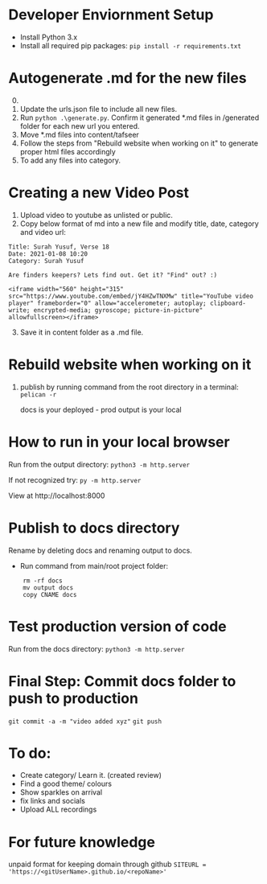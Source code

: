 # Developer Enviornment Setup

- Install Python 3.x
- Install all required pip packages: `pip install -r requirements.txt`

# Autogenerate .md for the new files

0. 
1. Update the urls.json file to include all new files.
2. Run `python .\generate.py`. Confirm it generated *.md files in /generated folder for each new url you entered.
3. Move *.md files into content/tafseer
4. Follow the steps from "Rebuild website when working on it" to generate proper html files accordingly
5. To add any files into category. 


# Creating a new Video Post

1. Upload video to youtube as unlisted or public.
2. Copy below format of md into a new file and modify title, date, category and video url:

```
Title: Surah Yusuf, Verse 18
Date: 2021-01-08 10:20
Category: Surah Yusuf

Are finders keepers? Lets find out. Get it? "Find" out? :)

<iframe width="560" height="315" src="https://www.youtube.com/embed/jY4HZwTNXMw" title="YouTube video player" frameborder="0" allow="accelerometer; autoplay; clipboard-write; encrypted-media; gyroscope; picture-in-picture" allowfullscreen></iframe>
```

3. Save it in content folder as a .md file.

# Rebuild website when working on it
1. publish by running command from the root directory in a terminal: `pelican -r`

    docs is your deployed - prod 
    output is your local

# How to run in your local browser

Run from the output directory: 
`python3 -m http.server`

If not recognized try: 
`py -m http.server`

View at http://localhost:8000

# Publish to docs directory
Rename by deleting docs and renaming output to docs.
- Run command from main/root project folder: 

```
    rm -rf docs
    mv output docs 
    copy CNAME docs

```

# Test production version of code

Run from the docs directory: 
`python3 -m http.server`

# Final Step: Commit docs folder to push to production

`git commit -a -m "video added xyz"`
`git push`

# To do:

- Create category/ Learn it. (created review)
- Find a good theme/ colours
- Show sparkles on arrival
- fix links and socials
- Upload ALL recordings




# For future knowledge

unpaid format for keeping domain through github
`SITEURL = 'https://<gitUserName>.github.io/<repoName>'`

